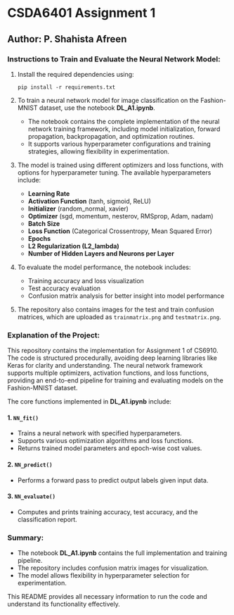 # CSDA6401 Assignment 1

## Author: P. Shahista Afreen

### Instructions to Train and Evaluate the Neural Network Model:

1. Install the required dependencies using:

   ```
   pip install -r requirements.txt
   ```

2. To train a neural network model for image classification on the Fashion-MNIST dataset, use the notebook **DL_A1.ipynb**.
   
   - The notebook contains the complete implementation of the neural network training framework, including model initialization, forward propagation, backpropagation, and optimization routines.
   - It supports various hyperparameter configurations and training strategies, allowing flexibility in experimentation.

3. The model is trained using different optimizers and loss functions, with options for hyperparameter tuning. The available hyperparameters include:
   - **Learning Rate**
   - **Activation Function** (tanh, sigmoid, ReLU)
   - **Initializer** (random_normal, xavier)
   - **Optimizer** (sgd, momentum, nesterov, RMSprop, Adam, nadam)
   - **Batch Size**
   - **Loss Function** (Categorical Crossentropy, Mean Squared Error)
   - **Epochs**
   - **L2 Regularization (L2_lambda)**
   - **Number of Hidden Layers and Neurons per Layer**

4. To evaluate the model performance, the notebook includes:
   - Training accuracy and loss visualization
   - Test accuracy evaluation
   - Confusion matrix analysis for better insight into model performance

5. The repository also contains images for the test and train confusion matrices, which are uploaded as `trainmatrix.png` and `testmatrix.png`.

### Explanation of the Project:

This repository contains the implementation for Assignment 1 of CS6910. The code is structured procedurally, avoiding deep learning libraries like Keras for clarity and understanding. The neural network framework supports multiple optimizers, activation functions, and loss functions, providing an end-to-end pipeline for training and evaluating models on the Fashion-MNIST dataset.

The core functions implemented in **DL_A1.ipynb** include:

#### 1. `NN_fit()`
   - Trains a neural network with specified hyperparameters.
   - Supports various optimization algorithms and loss functions.
   - Returns trained model parameters and epoch-wise cost values.

#### 2. `NN_predict()`
   - Performs a forward pass to predict output labels given input data.

#### 3. `NN_evaluate()`
   - Computes and prints training accuracy, test accuracy, and the classification report.

### Summary:
- The notebook **DL_A1.ipynb** contains the full implementation and training pipeline.
- The repository includes confusion matrix images for visualization.
- The model allows flexibility in hyperparameter selection for experimentation.

This README provides all necessary information to run the code and understand its functionality effectively.

